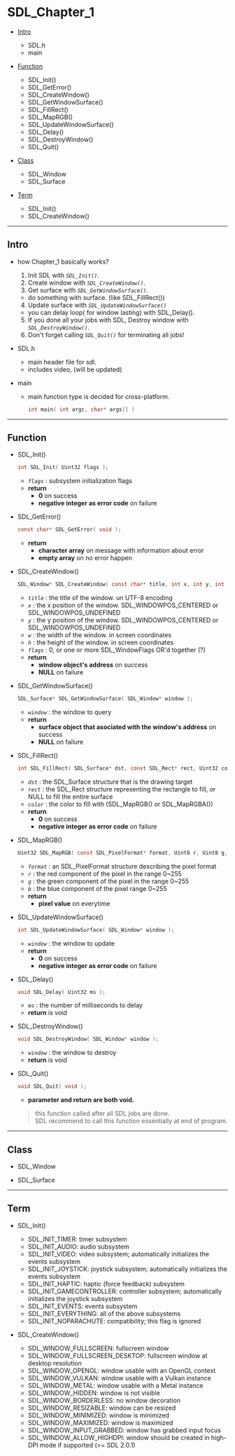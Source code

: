 # SDL_Chapter_1

- [Intro](#intro)
  - SDL.h
  - main

- [Function](#function)
  - SDL_Init()
  - SDL_GetError()
  - SDL_CreateWindow()
  - SDL_GetWindowSurface()
  - SDL_FillRect()
  - SDL_MapRGB()
  - SDL_UpdateWindowSurface()
  - SDL_Delay()
  - SDL_DestroyWindow()
  - SDL_Quit()

- [Class](#class)
  - SDL_Window
  - SDL_Surface
  
- [Term](#term)
  - SDL_Init()
  - SDL_CreateWindow()

- - - - - - - - - - - - - - - - - - - - - - - - - - - - - - - - - - - - - - - - - - - - - - - - - - - - - - - - - - - - - - - - - - - - - - - - - - - 

## Intro
    
- how Chapter_1 basically works?
  1. Init SDL with _`SDL_Init()`_.
  2. Create window with _`SDL_CreateWindow()`_.
  3. Get surface with _`SDL_GetWindowSurface()`_.
    - do something with surface. (like SDL_FillRect())
  4. Update surface with _`SDL_UpdateWindowSurface()`_
    - you can delay loop( for window lasting) with SDL_Delay().
  5. If you done all your jobs with SDL, Destroy window with _`SDL_DestroyWindow()`_.
  6. Don't forget calling _`SDL_Quit()`_ for terminating all jobs!
    
- SDL.h
  - main header file for sdl.
  - includes video, (will be updated)
    
- main
  - main function type is decided for cross-platform.
    ```C
    int main( int argc, char* args[] )
    ```
    
- - - - - - - - - - - - - - - - - - - - - - - - - - - - - - - - - - - - - - - - - - - - - - - - - - - - - - - - - - - - - - - - - - - - - - - - - - - 

## Function
    
- SDL_Init()
  ```C
  int SDL_Init( Uint32 flags );
  ```
  - _`flags`_ : subsystem initialization flags
  - **return**
    - **0** on success
    - **negative integer as error code** on failure
    
- SDL_GetError()
  ```C
  const char* SDL_GetError( void );
  ```
  - **return**
    - **character array** on message with information about error
    - **empty array** on no error happen
    
- SDL_CreateWindow()
  ```C
  SDL_Window* SDL_CreateWindow( const char* title, int x, int y, int w, int h, Uint32 flags );
  ```
  - _`title`_ : the title of the window. un UTF-8 encoding
  - _`x`_ : the x position of the window. SDL_WINDOWPOS_CENTERED or SDL_WINDOWPOS_UNDEFINED
  - _`y`_ : the y position of the window. SDL_WINDOWPOS_CENTERED or SDL_WINDOWPOS_UNDEFINED
  - _`w`_ : the width of the window. in screen coordinates
  - _`h`_ : the height of the window. in screen coordinates
  - _`flags`_ : 0, or one or more SDL_WindowFlags OR'd together (?)
  - **return**
    - **window object's address** on success
    - **NULL** on failure
    
- SDL_GetWindowSurface()
  ```C
  SDL_Surface* SDL_GetWindowSurface( SDL_Window* window );
  ```
  - _`window`_ : the window to query
  - **return**
    - **surface object that asociated with the window's address** on success
    - **NULL** on failure
    
- SDL_FillRect()
  ```C
  int SDL_FillRect( SDL_Surface* dst, const SDL_Rect* rect, Uint32 color );
  ```
  - _`dst`_ : the SDL_Surface structure that is the drawing target
  - _`rect`_ : the SDL_Rect structure representing the rectangle to fill, or NULL to fill the entire surface
  - _`color`_ : the color to fill with (SDL_MapRGB() or SDL_MapRGBA())
  - **return**
    - **0** on success
    - **negative integer as error code** on failure
    
- SDL_MapRGB()
  ```C
  Uint32 SDL_MapRGB( const SDL_PixelFormat* format, Uint8 r, Uint8 g, Uint8 b );
  ```
  - _`format`_ : an SDL_PixelFormat structure describing the pixel format
  - _`r`_ : the red component of the pixel in the range 0~255
  - _`g`_ : the green component of the pixel in the range 0~255
  - _`b`_ : the blue component of the pixel range 0~255
  - **return**
    - **pixel value** on everytime
    
- SDL_UpdateWindowSurface()
  ```C
  int SDL_UpdateWindowSurface( SDL_Window* window );
  ```
  - _`window`_ : the window to update
  - **return**
    - **0** on success
    - **negative integer as error code** on failure
    
- SDL_Delay()
  ```C
  void SDL_Delay( Uint32 ms );
  ```
  - _`ms`_ : the number of milliseconds to delay
  - **return** is void
    
- SDL_DestroyWindow()
  ```C
  void SDL_DestroyWindow( SDL_Window* window );
  ```
  - _`window`_ : the window to destroy
  - **return** is void
    
- SDL_Quit()
  ```C
  void SDL_Quit( void );
  ```
  - **parameter and return are both void.**
  > this function called after all SDL jobs are done.    
  > SDL recommend to call this function essentially at end of program.    
    
- - - - - - - - - - - - - - - - - - - - - - - - - - - - - - - - - - - - - - - - - - - - - - - - - - - - - - - - - - - - - - - - - - - - - - - - - - - 

## Class
    
- SDL_Window
    
- SDL_Surface
    
- - - - - - - - - - - - - - - - - - - - - - - - - - - - - - - - - - - - - - - - - - - - - - - - - - - - - - - - - - - - - - - - - - - - - - - - - - - 

## Term
    
  - SDL_Init()
    - SDL_INIT_TIMER: timer subsystem
    - SDL_INIT_AUDIO: audio subsystem
    - SDL_INIT_VIDEO: video subsystem; automatically initializes the events subsystem
    - SDL_INIT_JOYSTICK: joystick subsystem; automatically initializes the events subsystem
    - SDL_INIT_HAPTIC: haptic (force feedback) subsystem
    - SDL_INIT_GAMECONTROLLER: controller subsystem; automatically initializes the joystick subsystem
    - SDL_INIT_EVENTS: events subsystem
    - SDL_INIT_EVERYTHING: all of the above subsystems
    - SDL_INIT_NOPARACHUTE: compatibility; this flag is ignored
    
  - SDL_CreateWindow()
    - SDL_WINDOW_FULLSCREEN: fullscreen window
    - SDL_WINDOW_FULLSCREEN_DESKTOP: fullscreen window at desktop resolution
    - SDL_WINDOW_OPENGL: window usable with an OpenGL context
    - SDL_WINDOW_VULKAN: window usable with a Vulkan instance
    - SDL_WINDOW_METAL: window usable with a Metal instance
    - SDL_WINDOW_HIDDEN: window is not visible
    - SDL_WINDOW_BORDERLESS: no window decoration
    - SDL_WINDOW_RESIZABLE: window can be resized
    - SDL_WINDOW_MINIMIZED: window is minimized
    - SDL_WINDOW_MAXIMIZED: window is maximized
    - SDL_WINDOW_INPUT_GRABBED: window has grabbed input focus
    - SDL_WINDOW_ALLOW_HIGHDPI: window should be created in high-DPI mode if supported (>= SDL 2.0.1)
    

